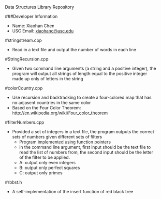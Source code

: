 Data Structures Library Repository

###Developer Information
  + Name: Xiaohan Chen
  + USC Email: xiaohanc@usc.edu


#stringstream.cpp
+ Read in a text file and output the number of words in each line

#StringRecursion.cpp
+ Given two command line arguments (a string and a positive integer), the program will output all strings of length equal to the positive integer made up only of letters in the string

#colorCountry.cpp
+ Use recursion and backtracking to create a four-colored map that has no adjasent countries in the same color
+ Based on the Four Color Theorem: http://en.wikipedia.org/wiki/Four_color_theorem

#filterNumbers.cpp
+ Provided a set of integers in a text file, the program outputs the correct sets of numbers given different sets of filters
	+ Program implemented using function pointers
	+ in the command line argument, first input should be the text file to read the list of numbers from, the second input should be the letter of the filter to be applied.
	+ A: output only even integers
	+ B: output only perfect squares
	+ C: output only primes

#rbbst.h
+ A self-implementation of the insert function of red black tree
